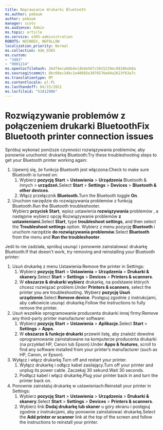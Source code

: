 ```yaml
---
title: Naprawianie drukarki Bluetooth
ms.author: pebaum
author: pebaum
manager: scotv
ms.audience: Admin
ms.topic: article
ms.service: o365-administration
ROBOTS: NOINDEX, NOFOLLOW
localization_priority: Normal
ms.collection: Adm_O365
ms.custom:
- "3483"
- "9001214"
ms.openlocfilehash: 26df4eca68b4e14bde56fc5015239ec0810beb0a
ms.sourcegitcommit: 8bc60ec34bc1e40685e3976576e04a2623f63a7c
ms.translationtype: MT
ms.contentlocale: pl-PL
ms.lasthandoff: 04/15/2021
ms.locfileid: "51812906"
---
```

# <a name="fix-bluetooth-printer-connection-issues"></a><span data-ttu-id="5c6d7-102">Rozwiązywanie problemów z połączeniem drukarki Bluetooth</span><span class="sxs-lookup"><span data-stu-id="5c6d7-102">Fix Bluetooth printer connection issues</span></span>

<span data-ttu-id="5c6d7-103">Spróbuj wykonać poniższe czynności rozwiązywania problemów, aby ponownie uruchomić drukarkę Bluetooth:</span><span class="sxs-lookup"><span data-stu-id="5c6d7-103">Try these troubleshooting steps to get your Bluetooth printer working again:</span></span>


1. <span data-ttu-id="5c6d7-104">Upewnij się, że funkcja Bluetooth jest włączona:</span><span class="sxs-lookup"><span data-stu-id="5c6d7-104">Check to make sure Bluetooth is turned on:</span></span>
    1. <span data-ttu-id="5c6d7-105">Wybierz **pozycję Start**  >  **Ustawienia**  >  **Urządzenia** Bluetooth & innych  >  **urządzeń.**</span><span class="sxs-lookup"><span data-stu-id="5c6d7-105">Select **Start** > **Settings** > **Devices** > **Bluetooth & other devices**.</span></span>
    2. <span data-ttu-id="5c6d7-106">Włącz przełącznik **Bluetooth.**</span><span class="sxs-lookup"><span data-stu-id="5c6d7-106">Turn the Bluetooth toggle **On**.</span></span>
2. <span data-ttu-id="5c6d7-107">Uruchom narzędzie do rozwiązywania problemów z funkcją Bluetooth.</span><span class="sxs-lookup"><span data-stu-id="5c6d7-107">Run the Bluetooth troubleshooter.</span></span> <br>
    <span data-ttu-id="5c6d7-108">Wybierz **przycisk Start**, wpisz ustawienia **rozwiązywania** problemów , a następnie wybierz opcję Rozwiązywanie problemów **z ustawieniami.**</span><span class="sxs-lookup"><span data-stu-id="5c6d7-108">Select **Start**, type **troubleshoot settings**, and then select the **Troubleshoot settings** option.</span></span> <span data-ttu-id="5c6d7-109">Wybierz z menu pozycję **Bluetooth** i uruchom narzędzie **do rozwiązywania problemów**.</span><span class="sxs-lookup"><span data-stu-id="5c6d7-109">Select **Bluetooth** from the menu and **Run the troubleshooter**.</span></span>

<span data-ttu-id="5c6d7-110">Jeśli to nie zadziała, spróbuj usunąć i ponownie zainstalować drukarkę Bluetooth:</span><span class="sxs-lookup"><span data-stu-id="5c6d7-110">If that doesn't work, try removing and reinstalling your Bluetooth printer:</span></span>

1. <span data-ttu-id="5c6d7-111">Usuń drukarkę z menu Ustawienia:</span><span class="sxs-lookup"><span data-stu-id="5c6d7-111">Remove the printer in Settings:</span></span>
    1. <span data-ttu-id="5c6d7-112">Wybierz **pozycję Start**  >  **Ustawienia**  >  **Urządzenia**  >  **Drukarki & skanery**.</span><span class="sxs-lookup"><span data-stu-id="5c6d7-112">Select **Start** > **Settings** > **Devices** > **Printers & scanners**.</span></span>
    2. <span data-ttu-id="5c6d7-113">W **obszarze & drukarki wybierz** drukarkę, na podstawie których chcesz rozwiązać problem.</span><span class="sxs-lookup"><span data-stu-id="5c6d7-113">Under **Printers & scanners**, select the printer you are troubleshooting.</span></span> <span data-ttu-id="5c6d7-114">Wybierz **pozycję Usuń urządzenie**.</span><span class="sxs-lookup"><span data-stu-id="5c6d7-114">Select **Remove device**.</span></span> <span data-ttu-id="5c6d7-115">Postępuj zgodnie z instrukcjami, aby całkowicie usunąć drukarkę.</span><span class="sxs-lookup"><span data-stu-id="5c6d7-115">Follow the instructions to fully remove the printer.</span></span>
2. <span data-ttu-id="5c6d7-116">Usuń wszelkie oprogramowanie producenta drukarki innej firmy:</span><span class="sxs-lookup"><span data-stu-id="5c6d7-116">Remove any third-party printer manufacturer software:</span></span>
    1. <span data-ttu-id="5c6d7-117">Wybierz **pozycję Start**  >  **Ustawienia**  >  **Aplikacje.**</span><span class="sxs-lookup"><span data-stu-id="5c6d7-117">Select **Start** > **Settings** > **Apps**.</span></span>
    2. <span data-ttu-id="5c6d7-118">W **obszarze & funkcje drukarki** przewiń listę, aby znaleźć dowolne oprogramowanie zainstalowane na komputerze producenta drukarki (na przykład HP, Canon lub Epson).</span><span class="sxs-lookup"><span data-stu-id="5c6d7-118">Under **Apps & features**, scroll to find any software installed from your printer’s manufacturer (such as HP, Canon, or Epson).</span></span>
3. <span data-ttu-id="5c6d7-119">Wyłącz i włącz drukarkę.</span><span class="sxs-lookup"><span data-stu-id="5c6d7-119">Turn off and restart your printer.</span></span>
   1. <span data-ttu-id="5c6d7-120">Wyłącz drukarkę i odłącz kabel zasilający.</span><span class="sxs-lookup"><span data-stu-id="5c6d7-120">Turn off your printer and unplug its power cable.</span></span> <span data-ttu-id="5c6d7-121">Zaczekaj 30 sekund.</span><span class="sxs-lookup"><span data-stu-id="5c6d7-121">Wait 30 seconds.</span></span> 
   2. <span data-ttu-id="5c6d7-122">Podłącz kabel i włącz drukarkę.</span><span class="sxs-lookup"><span data-stu-id="5c6d7-122">Plug your printer back in and turn the printer back on.</span></span>
4. <span data-ttu-id="5c6d7-123">Ponownie zainstaluj drukarkę w ustawieniach:</span><span class="sxs-lookup"><span data-stu-id="5c6d7-123">Reinstall your printer in Settings:</span></span>
    1. <span data-ttu-id="5c6d7-124">Wybierz **pozycję Start**  >  **Ustawienia**  >  **Urządzenia**  >  **Drukarki & skanery**.</span><span class="sxs-lookup"><span data-stu-id="5c6d7-124">Select **Start** > **Settings** > **Devices** > **Printers & scanners**.</span></span>
    2. <span data-ttu-id="5c6d7-125">Wybierz link **Dodaj drukarkę lub skaner** u góry ekranu i postępuj zgodnie z instrukcjami, aby ponownie zainstalować drukarkę.</span><span class="sxs-lookup"><span data-stu-id="5c6d7-125">Select the **Add printer or scanner** link at the top of the screen and follow the instructions to reinstall your printer.</span></span>
